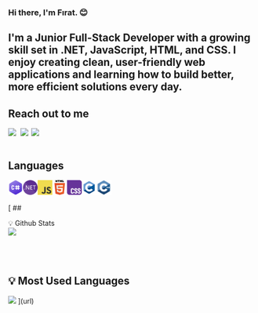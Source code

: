 ### Hi there, I'm Fırat. :blush: 

## I'm a Junior Full-Stack Developer with a growing skill set in .NET, JavaScript, HTML, and CSS. I enjoy creating clean, user-friendly web applications and learning how to build better, more efficient solutions every day.

## Reach out to me


[<img width="25" src="https://unpkg.com/simple-icons@v8/icons/instagram.svg" align="left"/>][instagram]
[<img  width="22" src="https://unpkg.com/simple-icons@v4/icons/twitter.svg" align="left" />][twitter]
[<img width="25" src="https://unpkg.com/simple-icons@v8/icons/linkedin.svg" align="left"/>][linkedin]

<br />
<br />




## Languages

<img align="left" src="https://raw.githubusercontent.com/github/explore/80688e429a7d4ef2fca1e82350fe8e3517d3494d/topics/csharp/csharp.png" width="30" height="30">
<img align="left" src="https://raw.githubusercontent.com/github/explore/80688e429a7d4ef2fca1e82350fe8e3517d3494d/topics/dotnet/dotnet.png" width="30" height="30">
<img align="left" src="https://raw.githubusercontent.com/github/explore/80688e429a7d4ef2fca1e82350fe8e3517d3494d/topics/javascript/javascript.png" width="30" height="30">
<img align="left" src="https://raw.githubusercontent.com/github/explore/80688e429a7d4ef2fca1e82350fe8e3517d3494d/topics/html/html.png" width="30" height="30">
<img align="left" src="https://raw.githubusercontent.com/github/explore/80688e429a7d4ef2fca1e82350fe8e3517d3494d/topics/css/css.png" width="30" height="30">
<img align="left" src="https://raw.githubusercontent.com/github/explore/f3e22f0dca2be955676bc70d6214b95b13354ee8/topics/c/c.png" width="30" height="30">
<img align="left" src="https://raw.githubusercontent.com/github/explore/f3e22f0dca2be955676bc70d6214b95b13354ee8/topics/cpp/cpp.png" width="30" height="30">
<br />
<br />
  
[  ## <summary>:bulb: Github Stats</summary>
<img src="https://github-readme-stats.vercel.app/api?username=frtcsk33&theme=tokyonight" >


<br />
<br />
  

  ## <summary>:bulb:  Most Used Languages</summary>
<img src="https://github-readme-stats.vercel.app/api/top-langs/?username=frtcsk33&layout=compact&theme=tokyonight" >
](url)
  
  


[instagram]: https://www.instagram.com/c.frat/
[twitter]: https://twitter.com/Fratc33
[Linkedin]: https://www.linkedin.com/in/firatcoskunn/




